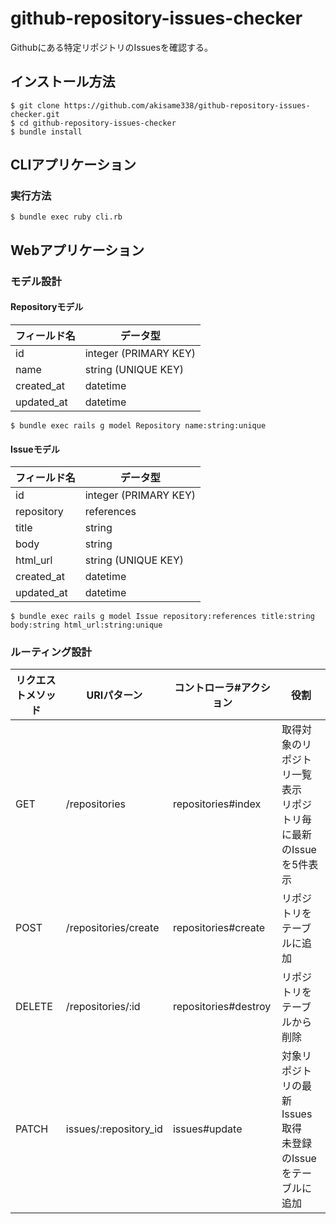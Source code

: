 # github-repository-issues-checker

Githubにある特定リポジトリのIssuesを確認する。

## インストール方法

```console
$ git clone https://github.com/akisame338/github-repository-issues-checker.git
$ cd github-repository-issues-checker
$ bundle install
```

## CLIアプリケーション

### 実行方法

```console
$ bundle exec ruby cli.rb
```

## Webアプリケーション

### モデル設計

#### Repositoryモデル

| フィールド名 | データ型 |
| --- | --- |
| id | integer (PRIMARY KEY) |
| name | string (UNIQUE KEY) |
| created_at | datetime |
| updated_at | datetime |

```console
$ bundle exec rails g model Repository name:string:unique
```

#### Issueモデル

| フィールド名 | データ型 |
| --- | --- |
| id | integer (PRIMARY KEY) |
| repository | references |
| title | string |
| body | string |
| html_url | string (UNIQUE KEY) |
| created_at | datetime |
| updated_at | datetime |

```console
$ bundle exec rails g model Issue repository:references title:string body:string html_url:string:unique
```

### ルーティング設計

| リクエストメソッド | URIパターン | コントローラ#アクション | 役割 |
| --- | --- | --- | --- |
| GET | /repositories | repositories#index | 取得対象のリポジトリ一覧表示<br>リポジトリ毎に最新のIssueを5件表示 |
| POST | /repositories/create | repositories#create | リポジトリをテーブルに追加 |
| DELETE | /repositories/:id | repositories#destroy | リポジトリをテーブルから削除 |
| PATCH | issues/:repository_id | issues#update | 対象リポジトリの最新Issues取得<br>未登録のIssueをテーブルに追加 |
